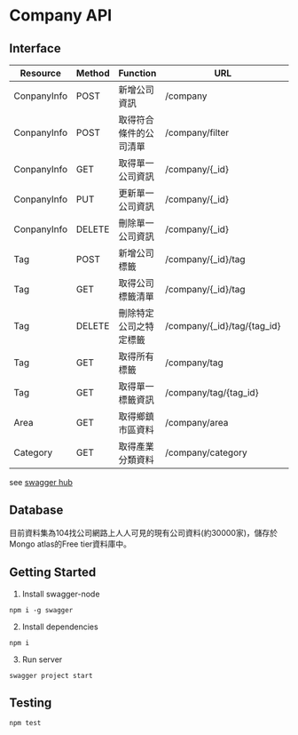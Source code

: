 # Company API
## Interface
| Resource    | Method | Function               | URL                         | Param       |
|-------------|--------|------------------------|-----------------------------|-------------|
| ConpanyInfo | POST   | 新增公司資訊           | /company                    | Company     |
| ConpanyInfo | POST   | 取得符合條件的公司清單 | /company/filter             | Filter      |
| ConpanyInfo | GET    | 取得單一公司資訊       | /company/{_id}              | _id         |
| ConpanyInfo | PUT    | 更新單一公司資訊       | /company/{_id}              | _id         |
| ConpanyInfo | DELETE | 刪除單一公司資訊       | /company/{_id}              | _id         |
| Tag         | POST   | 新增公司標籤           | /company/{_id}/tag          | _id         |
| Tag         | GET    | 取得公司標籤清單       | /company/{_id}/tag          | _id         |
| Tag         | DELETE | 刪除特定公司之特定標籤 | /company/{_id}/tag/{tag_id} | _id, tag_id |
| Tag         | GET    | 取得所有標籤           | /company/tag                |             |
| Tag         | GET    | 取得單一標籤資訊       | /company/tag/{tag_id}       | tag_id      |
| Area        | GET    | 取得鄉鎮市區資料       | /company/area               |             |
| Category    | GET    | 取得產業分類資料       | /company/category           |             |

see [swagger hub](https://swaggerhub.com/apis/lichi.chen/hiring-company_data_api/0.0.1)

## Database
目前資料集為104找公司網路上人人可見的現有公司資料(約30000家)，儲存於Mongo atlas的Free tier資料庫中。

## Getting Started
1. Install swagger-node
```
npm i -g swagger
```

2. Install dependencies
```
npm i 
```

3. Run server
```
swagger project start
```
## Testing
```
npm test
```
